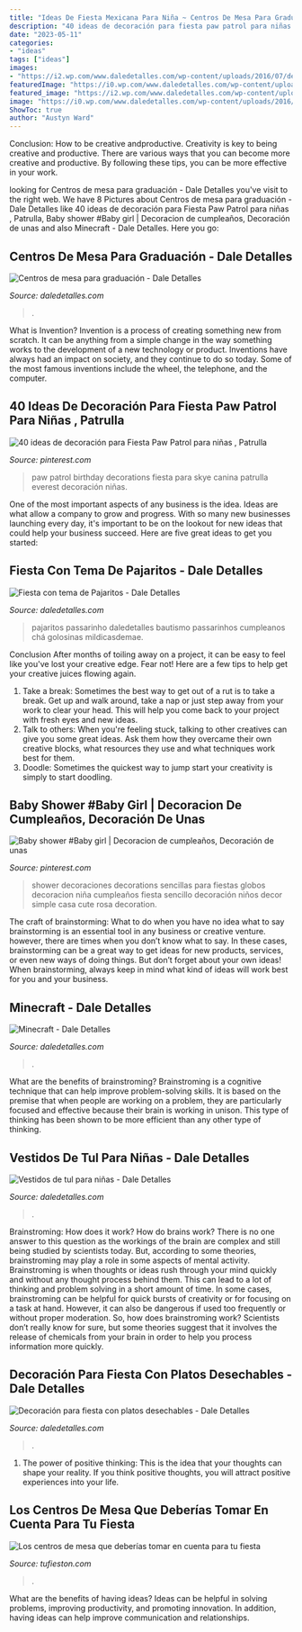 ```yaml
---
title: "Ideas De Fiesta Mexicana Para Niña ~ Centros De Mesa Para Graduación"
description: "40 ideas de decoración para fiesta paw patrol para niñas , patrulla"
date: "2023-05-11"
categories:
- "ideas"
tags: ["ideas"]
images:
- "https://i2.wp.com/www.daledetalles.com/wp-content/uploads/2016/07/decoracion-con-platos18.jpg"
featuredImage: "https://i0.wp.com/www.daledetalles.com/wp-content/uploads/2016/07/fiesta-de-pajaritos.jpg?resize=500%2C749"
featured_image: "https://i2.wp.com/www.daledetalles.com/wp-content/uploads/2016/07/decoracion-con-platos18.jpg"
image: "https://i0.wp.com/www.daledetalles.com/wp-content/uploads/2016/07/fiesta-de-pajaritos.jpg?resize=500%2C749"
ShowToc: true
author: "Austyn Ward"
---
```



Conclusion: How to be creative andproductive.
Creativity is key to being creative and productive. There are various ways that you can become more creative and productive. By following these tips, you can be more effective in your work.

	

		
looking for Centros de mesa para graduación - Dale Detalles you've visit to the right web. We have 8 Pictures about Centros de mesa para graduación - Dale Detalles like 40 ideas de decoración para Fiesta Paw Patrol para niñas , Patrulla, Baby shower #Baby girl | Decoracion de cumpleaños, Decoración de unas and also Minecraft - Dale Detalles. Here you go:
		
    
## Centros De Mesa Para Graduación - Dale Detalles

<img loading=lazy src="https://i1.wp.com/www.daledetalles.com/wp-content/uploads/2017/06/graduacion-centros-de-mesa8.jpg?resize=696%2C928" onerror="this.onerror=null;this.src='https://tse2.mm.bing.net/th?id=OIP.kbCNJ5eUMFp0Pvjp3TU8EwHaJ4&amp;pid=15.1';" alt="Centros de mesa para graduación - Dale Detalles">

_Source: daledetalles.com_

>. 

	

What is Invention?
Invention is a process of creating something new from scratch. It can be anything from a simple change in the way something works to the development of a new technology or product. Inventions have always had an impact on society, and they continue to do so today. Some of the most famous inventions include the wheel, the telephone, and the computer.

    
## 40 Ideas De Decoración Para Fiesta Paw Patrol Para Niñas , Patrulla

<img loading=lazy src="https://i.pinimg.com/736x/e1/d5/42/e1d542c7066e246065834460be73be72.jpg" onerror="this.onerror=null;this.src='https://tse3.mm.bing.net/th?id=OIP.RArMOBvYm7iYdjjPIFiKBAHaJ4&amp;pid=15.1';" alt="40 ideas de decoración para Fiesta Paw Patrol para niñas , Patrulla">

_Source: pinterest.com_

>paw patrol birthday decorations fiesta para skye canina patrulla everest decoración niñas. 

	

One of the most important aspects of any business is the idea. Ideas are what allow a company to grow and progress. With so many new businesses launching every day, it's important to be on the lookout for new ideas that could help your business succeed. Here are five great ideas to get you started: 

    
## Fiesta Con Tema De Pajaritos - Dale Detalles

<img loading=lazy src="https://i0.wp.com/www.daledetalles.com/wp-content/uploads/2016/07/fiesta-de-pajaritos.jpg?resize=500%2C749" onerror="this.onerror=null;this.src='https://tse3.mm.bing.net/th?id=OIP.q8Z0Oo_jnS4nsNJN8FfHugHaLG&amp;pid=15.1';" alt="Fiesta con tema de Pajaritos - Dale Detalles">

_Source: daledetalles.com_

>pajaritos passarinho daledetalles bautismo passarinhos cumpleanos chá golosinas mildicasdemae. 

	

Conclusion
After months of toiling away on a project, it can be easy to feel like you've lost your creative edge. Fear not! Here are a few tips to help get your creative juices flowing again.
1. Take a break: Sometimes the best way to get out of a rut is to take a break. Get up and walk around, take a nap or just step away from your work to clear your head. This will help you come back to your project with fresh eyes and new ideas.
2. Talk to others: When you're feeling stuck, talking to other creatives can give you some great ideas. Ask them how they overcame their own creative blocks, what resources they use and what techniques work best for them.
3. Doodle: Sometimes the quickest way to jump start your creativity is simply to start doodling.

    
## Baby Shower #Baby Girl | Decoracion De Cumpleaños, Decoración De Unas

<img loading=lazy src="https://i.pinimg.com/736x/e6/ff/87/e6ff876b2e13f5a4cec4f15c12a992ec.jpg" onerror="this.onerror=null;this.src='https://tse3.mm.bing.net/th?id=OIP.qx8_pWKmMYt5GRXJklNrjgHaJ3&amp;pid=15.1';" alt="Baby shower #Baby girl | Decoracion de cumpleaños, Decoración de unas">

_Source: pinterest.com_

>shower decoraciones decorations sencillas para fiestas globos decoracion niña cumpleaños fiesta sencillo decoración niños decor simple casa cute rosa decoration. 

	

The craft of brainstorming: What to do when you have no idea what to say
brainstorming is an essential tool in any business or creative venture. however, there are times when you don’t know what to say. In these cases, brainstorming can be a great way to get ideas for new products, services, or even new ways of doing things. But don’t forget about your own ideas! When brainstorming, always keep in mind what kind of ideas will work best for you and your business.

    
## Minecraft - Dale Detalles

<img loading=lazy src="https://i1.wp.com/www.daledetalles.com/wp-content/uploads/2016/02/minecraft.jpg" onerror="this.onerror=null;this.src='https://tse4.mm.bing.net/th?id=OIP.wFUVgalLvN_ot4Jn9PSiRwHaNJ&amp;pid=15.1';" alt="Minecraft - Dale Detalles">

_Source: daledetalles.com_

>. 

	

What are the benefits of brainstroming?
Brainstroming is a cognitive technique that can help improve problem-solving skills. It is based on the premise that when people are working on a problem, they are particularly focused and effective because their brain is working in unison. This type of thinking has been shown to be more efficient than any other type of thinking.

    
## Vestidos De Tul Para Niñas - Dale Detalles

<img loading=lazy src="https://i2.wp.com/www.daledetalles.com/wp-content/uploads/2016/07/vestidos-de-tul-para-eventos8.jpg" onerror="this.onerror=null;this.src='https://tse4.mm.bing.net/th?id=OIP.2PQMlTfIWei5mIwETO7CYwHaJ4&amp;pid=15.1';" alt="Vestidos de tul para niñas - Dale Detalles">

_Source: daledetalles.com_

>. 

	

Brainstroming: How does it work?
How do brains work? There is no one answer to this question as the workings of the brain are complex and still being studied by scientists today. But, according to some theories, brainstroming may play a role in some aspects of mental activity. Brainstroming is when thoughts or ideas rush through your mind quickly and without any thought process behind them. This can lead to a lot of thinking and problem solving in a short amount of time. In some cases, brainstroming can be helpful for quick bursts of creativity or for focusing on a task at hand. However, it can also be dangerous if used too frequently or without proper moderation. So, how does brainstroming work? Scientists don’t really know for sure, but some theories suggest that it involves the release of chemicals from your brain in order to help you process information more quickly.

    
## Decoración Para Fiesta Con Platos Desechables - Dale Detalles

<img loading=lazy src="https://i2.wp.com/www.daledetalles.com/wp-content/uploads/2016/07/decoracion-con-platos18.jpg" onerror="this.onerror=null;this.src='https://tse1.mm.bing.net/th?id=OIP.BVEQkqmG90w9-9bthTDfVwHaK0&amp;pid=15.1';" alt="Decoración para fiesta con platos desechables - Dale Detalles">

_Source: daledetalles.com_

>. 

	

1. The power of positive thinking: This is the idea that your thoughts can shape your reality. If you think positive thoughts, you will attract positive experiences into your life.

    
## Los Centros De Mesa Que Deberías Tomar En Cuenta Para Tu Fiesta

<img loading=lazy src="https://www.tufieston.com/dynamic/gallery/9/c14.jpg" onerror="this.onerror=null;this.src='https://tse1.mm.bing.net/th?id=OIP.N3QqvnN2S57DP6AIsosRgQHaLH&amp;pid=15.1';" alt="Los centros de mesa que deberías tomar en cuenta para tu fiesta">

_Source: tufieston.com_

>. 

	

What are the benefits of having ideas?
Ideas can be helpful in solving problems, improving productivity, and promoting innovation. In addition, having ideas can help improve communication and relationships.

